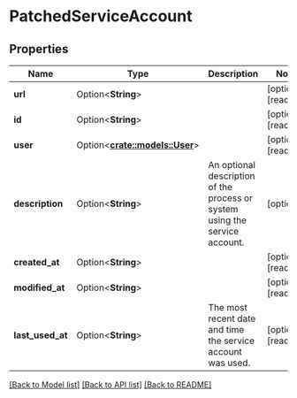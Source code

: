 # PatchedServiceAccount

## Properties

Name | Type | Description | Notes
------------ | ------------- | ------------- | -------------
**url** | Option<**String**> |  | [optional][readonly]
**id** | Option<**String**> |  | [optional][readonly]
**user** | Option<[**crate::models::User**](User.md)> |  | [optional][readonly]
**description** | Option<**String**> | An optional description of the process or system using the service account. | [optional]
**created_at** | Option<**String**> |  | [optional][readonly]
**modified_at** | Option<**String**> |  | [optional][readonly]
**last_used_at** | Option<**String**> | The most recent date and time the service account was used. | [optional][readonly]

[[Back to Model list]](../README.md#documentation-for-models) [[Back to API list]](../README.md#documentation-for-api-endpoints) [[Back to README]](../README.md)


